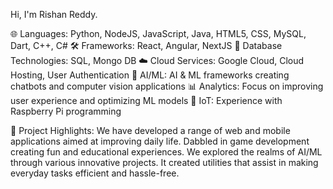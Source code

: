 Hi, I'm Rishan Reddy.

🌐 Languages: Python, NodeJS, JavaScript, Java, HTML5, CSS, MySQL, Dart, C++, C#
🛠️ Frameworks: React, Angular, NextJS
💽 Database Technologies: SQL, Mongo DB
☁️ Cloud Services: Google Cloud, Cloud Hosting, User Authentication
🤖 AI/ML: AI & ML frameworks creating chatbots and computer vision applications
📊 Analytics: Focus on improving user experience and optimizing ML models
🔌 IoT: Experience with Raspberry Pi programming

📂 Project Highlights:
We have developed a range of web and mobile applications aimed at improving daily life.
Dabbled in game development creating fun and educational experiences.
We explored the realms of AI/ML through various innovative projects.
It created utilities that assist in making everyday tasks efficient and hassle-free.
<!---
piguy21/piguy21 is a ✨ special ✨ repository because its `README.md` (this file) appears on your GitHub profile.
You can click the Preview link to take a look at your changes.
- 📫 How to reach me on github! - https://rishanreddy.netlify.app
--->
